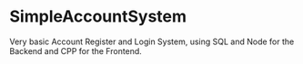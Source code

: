 # SimpleAccountSystem
Very basic Account Register and Login System, using SQL and Node for the Backend and CPP for the Frontend.
